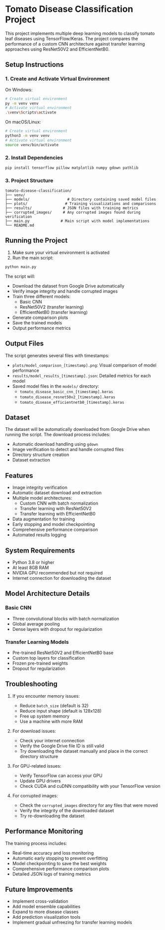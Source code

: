 # Tomato Disease Classification Project

This project implements multiple deep learning models to classify tomato leaf diseases using TensorFlow/Keras. The project compares the performance of a custom CNN architecture against transfer learning approaches using ResNet50V2 and EfficientNetB0.

## Setup Instructions

### 1. Create and Activate Virtual Environment

On Windows:
```bash
# Create virtual environment
py -m venv venv
# Activate virtual environment
.\venv\Scripts\activate
```

On macOS/Linux:
```bash
# Create virtual environment
python3 -m venv venv
# Activate virtual environment
source venv/bin/activate
```

### 2. Install Dependencies
```bash
pip install tensorflow pillow matplotlib numpy gdown pathlib
```

### 3. Project Structure
```
tomato-disease-classification/
├── venv/
├── models/                 # Directory containing saved model files
├── plots/                 # Training visualizations and comparisons
├── results/              # JSON files with training metrics
├── corrupted_images/     # Any corrupted images found during verification
├── main.py              # Main script with model implementations
└── README.md
```

## Running the Project

1. Make sure your virtual environment is activated
2. Run the main script:
```bash
python main.py
```

The script will:
- Download the dataset from Google Drive automatically
- Verify image integrity and handle corrupted images
- Train three different models:
  - Basic CNN
  - ResNet50V2 (transfer learning)
  - EfficientNetB0 (transfer learning)
- Generate comparison plots
- Save the trained models
- Output performance metrics

## Output Files

The script generates several files with timestamps:

- `plots/model_comparison_[timestamp].png`: Visual comparison of model performance
- `results/model_results_[timestamp].json`: Detailed metrics for each model
- Saved model files in the `models/` directory:
  - `tomato_disease_basic_cnn_[timestamp].keras`
  - `tomato_disease_resnet50v2_[timestamp].keras`
  - `tomato_disease_efficientnetb0_[timestamp].keras`

## Dataset

The dataset will be automatically downloaded from Google Drive when running the script. The download process includes:
- Automatic download handling using `gdown`
- Image verification to detect and handle corrupted files
- Directory structure creation
- Dataset extraction

## Features

- Image integrity verification
- Automatic dataset download and extraction
- Multiple model architectures:
  - Custom CNN with batch normalization
  - Transfer learning with ResNet50V2
  - Transfer learning with EfficientNetB0
- Data augmentation for training
- Early stopping and model checkpointing
- Comprehensive performance comparison
- Automated results logging

## System Requirements

- Python 3.8 or higher
- At least 8GB RAM
- NVIDIA GPU recommended but not required
- Internet connection for downloading the dataset

## Model Architecture Details

### Basic CNN
- Three convolutional blocks with batch normalization
- Global average pooling
- Dense layers with dropout for regularization

### Transfer Learning Models
- Pre-trained ResNet50V2 and EfficientNetB0 base
- Custom top layers for classification
- Frozen pre-trained weights
- Dropout for regularization

## Troubleshooting

1. If you encounter memory issues:
   - Reduce `batch_size` (default is 32)
   - Reduce input shape (default is 128x128)
   - Free up system memory
   - Use a machine with more RAM

2. For download issues:
   - Check your internet connection
   - Verify the Google Drive file ID is still valid
   - Try downloading the dataset manually and place in the correct directory structure

3. For GPU-related issues:
   - Verify TensorFlow can access your GPU
   - Update GPU drivers
   - Check CUDA and cuDNN compatibility with your TensorFlow version

4. For corrupted images:
   - Check the `corrupted_images` directory for any files that were moved
   - Verify the integrity of the downloaded dataset
   - Try re-downloading the dataset

## Performance Monitoring

The training process includes:
- Real-time accuracy and loss monitoring
- Automatic early stopping to prevent overfitting
- Model checkpointing to save the best weights
- Comprehensive performance comparison plots
- Detailed JSON logs of training metrics

## Future Improvements

- Implement cross-validation
- Add model ensemble capabilities
- Expand to more disease classes
- Add prediction visualization tools
- Implement gradual unfreezing for transfer learning models
